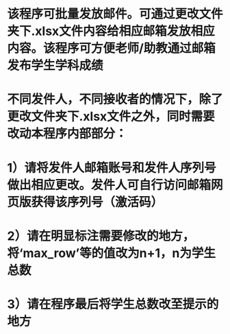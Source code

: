 # 该程序可批量发放邮件。可通过更改文件夹下.xlsx文件内容给相应邮箱发放相应内容。该程序可方便老师/助教通过邮箱发布学生学科成绩
# 不同发件人，不同接收者的情况下，除了更改文件夹下.xlsx文件之外，同时需要改动本程序内部部分：
# 1）请将发件人邮箱账号和发件人序列号做出相应更改。发件人可自行访问邮箱网页版获得该序列号（激活码）
# 2）请在明显标注需要修改的地方，将‘max_row’等的值改为n+1，n为学生总数
# 3）请在程序最后将学生总数改至提示的地方